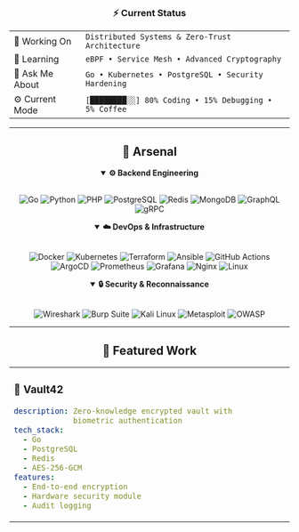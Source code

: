 <div align="center">

### ⚡ Current Status

<table>
  <tr>
    <td>🎯 Working On</td>
    <td><code>Distributed Systems & Zero-Trust Architecture</code></td>
  </tr>
  <tr>
    <td>🌱 Learning</td>
    <td><code>eBPF • Service Mesh • Advanced Cryptography</code></td>
  </tr>
  <tr>
    <td>💬 Ask Me About</td>
    <td><code>Go • Kubernetes • PostgreSQL • Security Hardening</code></td>
  </tr>
  <tr>
    <td>⚙️ Current Mode</td>
    <td><code>[████████░░] 80% Coding • 15% Debugging • 5% Coffee</code></td>
  </tr>
</table>

</div>

---

<div align="center">

## 🧰 Arsenal

<details open>
<summary><b>⚙️ Backend Engineering</b></summary>
<br/>

![Go](https://img.shields.io/badge/Go-00ADD8?style=flat-square&logo=go&logoColor=white)
![Python](https://img.shields.io/badge/Python-3776AB?style=flat-square&logo=python&logoColor=white)
![PHP](https://img.shields.io/badge/PHP-777BB4?style=flat-square&logo=php&logoColor=white)
![PostgreSQL](https://img.shields.io/badge/PostgreSQL-316192?style=flat-square&logo=postgresql&logoColor=white)
![Redis](https://img.shields.io/badge/Redis-DC382D?style=flat-square&logo=redis&logoColor=white)
![MongoDB](https://img.shields.io/badge/MongoDB-47A248?style=flat-square&logo=mongodb&logoColor=white)
![GraphQL](https://img.shields.io/badge/GraphQL-E10098?style=flat-square&logo=graphql&logoColor=white)
![gRPC](https://img.shields.io/badge/gRPC-4285F4?style=flat-square&logo=google&logoColor=white)

</details>

<details open>
<summary><b>☁️ DevOps & Infrastructure</b></summary>
<br/>

![Docker](https://img.shields.io/badge/Docker-2496ED?style=flat-square&logo=docker&logoColor=white)
![Kubernetes](https://img.shields.io/badge/Kubernetes-326CE5?style=flat-square&logo=kubernetes&logoColor=white)
![Terraform](https://img.shields.io/badge/Terraform-7B42BC?style=flat-square&logo=terraform&logoColor=white)
![Ansible](https://img.shields.io/badge/Ansible-EE0000?style=flat-square&logo=ansible&logoColor=white)
![GitHub Actions](https://img.shields.io/badge/GitHub_Actions-2088FF?style=flat-square&logo=github-actions&logoColor=white)
![ArgoCD](https://img.shields.io/badge/ArgoCD-EF7B4D?style=flat-square&logo=argo&logoColor=white)
![Prometheus](https://img.shields.io/badge/Prometheus-E6522C?style=flat-square&logo=prometheus&logoColor=white)
![Grafana](https://img.shields.io/badge/Grafana-F46800?style=flat-square&logo=grafana&logoColor=white)
![Nginx](https://img.shields.io/badge/Nginx-009639?style=flat-square&logo=nginx&logoColor=white)
![Linux](https://img.shields.io/badge/Linux-FCC624?style=flat-square&logo=linux&logoColor=black)

</details>

<details open>
<summary><b>🔒 Security & Reconnaissance</b></summary>
<br/>

![Wireshark](https://img.shields.io/badge/Wireshark-1679A7?style=flat-square&logo=wireshark&logoColor=white)
![Burp Suite](https://img.shields.io/badge/Burp_Suite-FF6633?style=flat-square&logo=burp-suite&logoColor=white)
![Kali Linux](https://img.shields.io/badge/Kali_Linux-557C94?style=flat-square&logo=kali-linux&logoColor=white)
![Metasploit](https://img.shields.io/badge/Metasploit-2596CD?style=flat-square&logo=metasploit&logoColor=white)
![OWASP](https://img.shields.io/badge/OWASP-000000?style=flat-square&logo=owasp&logoColor=white)

</details>

</div>

---

<div align="center">

## 🎯 Featured Work

</div>

<table>
<tr>
<td width="50%">

### 🔐 Vault42
```yaml
description: Zero-knowledge encrypted vault with
             biometric authentication
tech_stack:
  - Go
  - PostgreSQL
  - Redis
  - AES-256-GCM
features:
  - End-to-end encryption
  - Hardware security module
  - Audit logging
